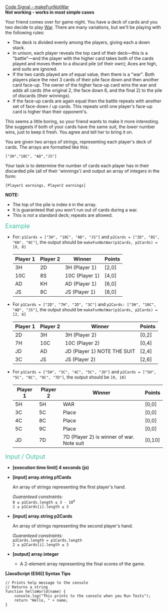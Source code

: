 <div><a href="https://app.codesignal.com/challenge/NnuZsrqSTc8bxuuh8" target="_blank">Code Signal - makeFunNotWar</a></div>
<div><strong>Not working - works in most simple cases</strong></div>
<div class="markdown"><p>Your friend comes over for game night. You have a deck of cards and you two decide to play <a href="https://en.wikipedia.org/wiki/War_(card_game)" target="_blank">War</a>. There are many variations, but we'll be playing with the following rules:</p>
<ul>
<li>The deck is divided evenly among the players, giving each a down stack.</li>
<li>In unison, each player reveals the top card of their deck—this is a "battle"—and the player with the higher card takes both of the cards played and moves them to a discard pile (of their own); Aces are high, and suits are ignored.</li>
<li>If the two cards played are of equal value, then there is a "war". Both players place the next 3 cards of their pile face down and then another card face-up. The owner of the higher face-up card wins the war and adds all cards (the original 2, the face down 6, and the final 2) to the pile of discards (their winnings).</li>
<li>If the face-up cards are again equal then the battle repeats with another set of face-down / up cards. This repeats until one player's face-up card is higher than their opponent's.</li>
</ul>
<p>This seems a little boring, so your friend wants to make it more interesting. She suggests if both of your cards have the same suit, the <em>lower</em> number wins, just to keep it fresh. You agree and tell her to bring it on.</p>
<p>You are given two arrays of strings, representing each player's deck of cards. The arrays are formatted like this:</p>
<p><code>["3H","10C", "AD","JS"]</code></p>
<p>Your task is to determine the number of cards each player has in their discarded pile (all of their 'winnings') and output an array of integers in the form:</p>
<p><code>[Player1 earnings, Player2 earnings]</code></p>
<p><strong>NOTE:</strong></p>
<ul>
<li>The top of the pile is index <code>0</code> in the array.</li>
<li>It is guaranteed that you won't run out of cards during a war.</li>
<li>This is <em>not</em> a standard deck; repeats are allowed.</li>
</ul>
<p><span style="color:#44BFA3;font-size:1.4em;">Example</span></p>
<ul>
<li>
<p>For: <code>p1Cards = ["3H", "10C", "AD", "JS"]</code> and <code>p2Cards = ["2D", "8S", "KH", "8C"]</code>, the output should be <code>makeFunNotWar(p1Cards, p2Cards) = [8, 0]</code></p>
<table>
<thead>
<tr>
<th>Player 1</th>
<th>Player 2</th>
<th>Winner</th>
<th>Points</th>
</tr>
</thead>
<tbody>
<tr>
<td>3H</td>
<td>2D</td>
<td>3H (Player 1)</td>
<td>[2,0]</td>
</tr>
<tr>
<td>10C</td>
<td>8S</td>
<td>10C (Player 1)</td>
<td>[4,0]</td>
</tr>
<tr>
<td>AD</td>
<td>KH</td>
<td>AD (Player 1)</td>
<td>[6,0]</td>
</tr>
<tr>
<td>JS</td>
<td>8C</td>
<td>JS (Player 1)</td>
<td>[8,0]</td>
</tr>
</tbody>
</table>
</li>
<li>
<p>For <code>p1Cards = ["2D", "7H", "JD", "3C"]</code> and <code>p2Cards: ["3H", "10C", "AD", "JS"]</code>, the output should be <code>makeFunNotWar(p1Cards, p2Cards) = [2, 6]</code></p>
<table>
<thead>
<tr>
<th>Player 1</th>
<th>Player 2</th>
<th>Winner</th>
<th>Points</th>
</tr>
</thead>
<tbody>
<tr>
<td>2D</td>
<td>3H</td>
<td>3H (Player 2)</td>
<td>[0,2]</td>
</tr>
<tr>
<td>7H</td>
<td>10C</td>
<td>10C (Player 2)</td>
<td>[0,4]</td>
</tr>
<tr>
<td>JD</td>
<td>AD</td>
<td>JD (Player 1) NOTE THE SUIT</td>
<td>[2,4]</td>
</tr>
<tr>
<td>3C</td>
<td>JS</td>
<td>JS (Player 2)</td>
<td>[2,6]</td>
</tr>
</tbody>
</table>
</li>
<li>
<p>For <code>p1Cards = ["5H", "3C", "4C", "5C", "JD"]</code> and <code>p2Cards = ["5H", "5C", "8C", "9C", "7D"]</code>, the output should be <code>[0, 10]</code></p>
<table>
<thead>
<tr>
<th>Player 1</th>
<th>Player 2</th>
<th>Winner</th>
<th>Points</th>
</tr>
</thead>
<tbody>
<tr>
<td>5H</td>
<td>5H</td>
<td>WAR</td>
<td>[0,0]</td>
</tr>
<tr>
<td>3C</td>
<td>5C</td>
<td>Place</td>
<td>[0,0]</td>
</tr>
<tr>
<td>4C</td>
<td>8C</td>
<td>Place</td>
<td>[0,0]</td>
</tr>
<tr>
<td>5C</td>
<td>9C</td>
<td>Place</td>
<td>[0,0]</td>
</tr>
<tr>
<td>JD</td>
<td>7D</td>
<td>7D (Player 2) is winner of war. Note suit</td>
<td>[0,10]</td>
</tr>
</tbody>
</table>
</li>
</ul>
<p><span style="color:#44BFA3;font-size:1.4em;">Input / Output</span></p>
<ul>
<li>
<p><strong>[execution time limit] 4 seconds (js)</strong></p>
</li>
<li>
<p><strong>[input] array.string p1Cards</strong></p>
<p>An array of strings representing the first player's hand.</p>
<p><em>Guaranteed constraints:</em><br>
<code>0 ≤ p1Cards.length ≤ 3 · 10<sup>4</sup></code><br>
<code>2 ≤ p1Cards[i].length ≤ 3</code></p>
</li>
<li>
<p><strong>[input] array.string p2Cards</strong></p>
<p>An array of strings representing the second player's hand.</p>
<p><em>Guaranteed constraints:</em><br>
<code>p2Cards.length = p1Cards.length</code><br>
<code>2 ≤ p2Cards[i].length ≤ 3</code></p>
</li>
<li>
<p><strong>[output] array.integer</strong></p>
<ul>
<li>A 2-element array representing the final scores of the game.</li>
</ul>
</li>
</ul>
<p><strong>[JavaScript (ES6)] Syntax Tips</strong></p>
<pre><code class="language-javascript"><span class="hljs-comment">// Prints help message to the console</span>
<span class="hljs-comment">// Returns a string</span>
<span class="hljs-function"><span class="hljs-keyword">function</span> <span class="hljs-title">helloWorld</span>(<span class="hljs-params">name</span>) </span>{
    <span class="hljs-built_in">console</span>.log(<span class="hljs-string">"This prints to the console when you Run Tests"</span>);
    <span class="hljs-keyword">return</span> <span class="hljs-string">"Hello, "</span> + name;
}

</code></pre>
</div>